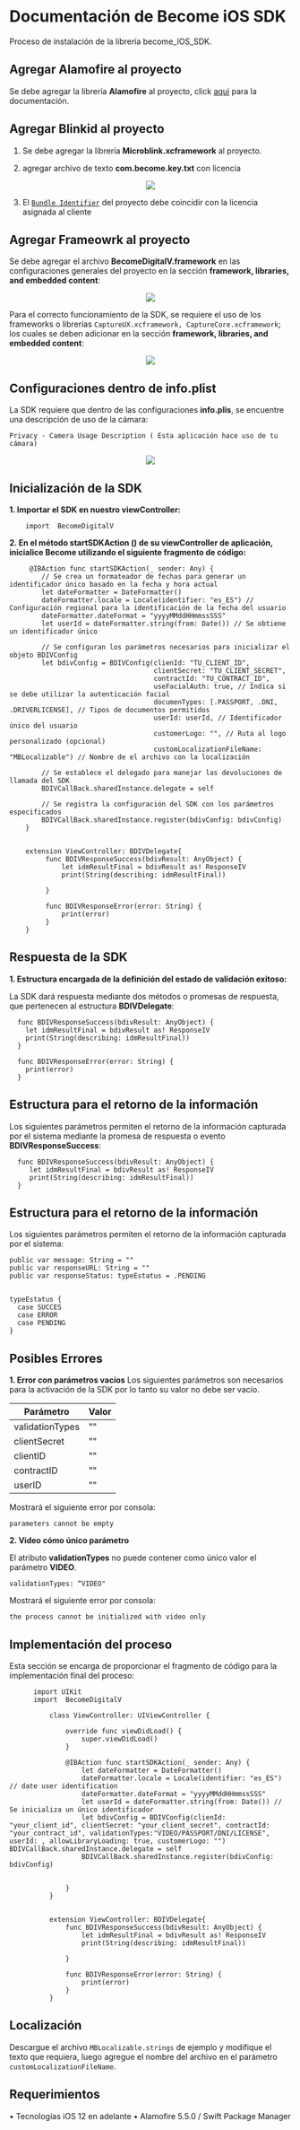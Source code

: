 # Documentación de Become iOS SDK

Proceso de instalación de la librería become_IOS_SDK.

## Agregar Alamofire al proyecto
Se debe agregar la librería **Alamofire** al proyecto, click [aqui](https://github.com/Alamofire/Alamofire) para la documentación. 

## Agregar Blinkid al proyecto

 1. Se debe agregar la librería **Microblink.xcframework** al proyecto. 

 2. agregar archivo de texto **com.become.key.txt** con licencia

 <p align="center">
  <img src="https://github.com/Becomedigital/become_IOS_SDK/blob/master/IMG_4.png">
 </p>
 
  3. El [`Bundle Identifier`](https://developer.apple.com/documentation/appstoreconnectapi/bundle_ids) del proyecto debe coincidir con la licencia asignada al cliente 

## Agregar Frameowrk al proyecto
Se debe agregar el archivo **BecomeDigitalV.framework**  en  las configuraciones generales del proyecto en la sección **framework, libraries, and embedded content**:

<p align="center">
  <img src="https://github.com/Becomedigital/become_IOS_SDK/blob/master/IMG_1.png">
</p>
 
Para el correcto funcionamiento de la SDK, se requiere el uso de los frameworks o librerías `CaptureUX.xcframework, CaptureCore.xcframework`; los cuales se deben adicionar en la sección **framework, libraries, and embedded content**:
 
 <p align="center">
  <img src="https://github.com/Becomedigital/become_IOS_SDK_ADC/blob/main/IMG_2.png">
</p>

## Configuraciones dentro de info.plist 

La SDK requiere que dentro de las configuraciones **info.plis**, se encuentre una descripción de uso de la cámara:

    Privacy - Camera Usage Description ( Esta aplicación hace uso de tu cámara)
    
 <p align="center">
  <img src="https://github.com/Becomedigital/become_IOS_SDK/blob/master/IMG_3.png">
 </p>
 
## Inicialización de la SDK

**1. Importar el SDK en nuestro viewController:**

        import  BecomeDigitalV


**2. En el método **startSDKAction ()** de su **viewController** de aplicación, inicialice Become utilizando el siguiente fragmento de código:**
 
         @IBAction func startSDKAction(_ sender: Any) {
            // Se crea un formateador de fechas para generar un identificador único basado en la fecha y hora actual
            let dateFormatter = DateFormatter()
            dateFormatter.locale = Locale(identifier: "es_ES") // Configuración regional para la identificación de la fecha del usuario
            dateFormatter.dateFormat = "yyyyMMddHHmmssSSS"
            let userId = dateFormatter.string(from: Date()) // Se obtiene un identificador único

            // Se configuran los parámetros necesarios para inicializar el objeto BDIVConfig
            let bdivConfig = BDIVConfig(clienId: "TU_CLIENT_ID",
                                        clientSecret: "TU_CLIENT_SECRET",
                                        contractId: "TU_CONTRACT_ID",
                                        useFacialAuth: true, // Indica si se debe utilizar la autenticación facial
                                        documenTypes: [.PASSPORT, .DNI, .DRIVERLICENSE], // Tipos de documentos permitidos
                                        userId: userId, // Identificador único del usuario
                                        customerLogo: "", // Ruta al logo personalizado (opcional)
                                        customLocalizationFileName: "MBLocalizable") // Nombre de el archivo con la localización 

            // Se establece el delegado para manejar las devoluciones de llamada del SDK
            BDIVCallBack.sharedInstance.delegate = self

            // Se registra la configuración del SDK con los parámetros especificados
            BDIVCallBack.sharedInstance.register(bdivConfig: bdivConfig)
        }


        extension ViewController: BDIVDelegate{
             func BDIVResponseSuccess(bdivResult: AnyObject) {
                 let idmResultFinal = bdivResult as! ResponseIV
                 print(String(describing: idmResultFinal))

             }

             func BDIVResponseError(error: String) {
                 print(error)
             }
        }

## Respuesta de la SDK 
**1. Estructura encargada de la definición del estado de validación exitoso:**

La SDK dará respuesta mediante dos métodos o promesas de respuesta, que pertenecen al estructura  **BDIVDelegate**:

      func BDIVResponseSuccess(bdivResult: AnyObject) {       
        let idmResultFinal = bdivResult as! ResponseIV        
        print(String(describing: idmResultFinal))           
      }        

      func BDIVResponseError(error: String) { 
        print(error)   
      }

## Estructura para el retorno de la información

Los siguientes parámetros permiten el retorno de la información capturada por el sistema mediante la promesa de respuesta o evento **BDIVResponseSuccess**:

      func BDIVResponseSuccess(bdivResult: AnyObject) {       
         let idmResultFinal = bdivResult as! ResponseIV        
         print(String(describing: idmResultFinal))           
      }        

## Estructura para el retorno de la información
Los siguientes parámetros permiten el retorno de la información capturada por el sistema:

    public var message: String = ""
    public var responseURL: String = ""
    public var responseStatus: typeEstatus = .PENDING


    typeEstatus {        
      case SUCCES        
      case ERROR        
      case PENDING    
    }

## Posibles Errores
**1. Error con parámetros vacíos**
Los siguientes parámetros son necesarios para la activación de la SDK por lo tanto su valor no debe ser vacío.

Parámetro | Valor
------------ | -------------
validationTypes | ""
clientSecret | ""
clientID | ""
contractID | ""
userID  | ""

Mostrará el siguiente error por consola:

    parameters cannot be empty

**2. Video cómo único parámetro**

El atributo **validationTypes** no puede contener como único valor el parámetro **VIDEO**.

    validationTypes: “VIDEO"

Mostrará el siguiente error por consola:

    the process cannot be initialized with video only

## Implementación del proceso

Esta sección se encarga de proporcionar el fragmento de código para la implementación final del proceso:

          import UIKit
          import  BecomeDigitalV

              class ViewController: UIViewController {

                  override func viewDidLoad() {
                      super.viewDidLoad()
                  }

                  @IBAction func startSDKAction(_ sender: Any) {
                      let dateFormatter = DateFormatter()
                      dateFormatter.locale = Locale(identifier: "es_ES") // date user identification
                      dateFormatter.dateFormat = "yyyyMMddHHmmssSSS"
                      let userId = dateFormatter.string(from: Date()) // Se inicializa un único identificador
                      let bdivConfig = BDIVConfig(clienId: "your_client_id", clientSecret: "your_client_secret", contractId: "your_contract_id", validationTypes:"VIDEO/PASSPORT/DNI/LICENSE", userId: , allowLibraryLoading: true, customerLogo: "")        BDIVCallBack.sharedInstance.delegate = self
                      BDIVCallBack.sharedInstance.register(bdivConfig: bdivConfig)


                  }
              }


              extension ViewController: BDIVDelegate{
                  func BDIVResponseSuccess(bdivResult: AnyObject) {
                      let idmResultFinal = bdivResult as! ResponseIV
                      print(String(describing: idmResultFinal))

                  }

                  func BDIVResponseError(error: String) {
                      print(error)
                  }
              }
              
## Localización

Descargue el archivo `MBLocalizable.strings` de ejemplo y modifique el texto que requiera, luego agregue el nombre del archivo en el parámetro `customLocalizationFileName`.

## Requerimientos
•	Tecnologías
iOS 12 en adelante
•	Alamofire
5.5.0 / Swift Package Manager
